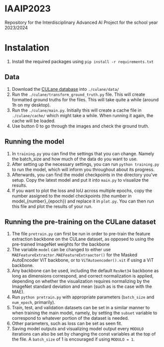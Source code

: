 # IAAIP2023
Repository for the Interdisciplinary Advanced AI Project for the school year 2023/2024

# Instalation

1. Install the required packages using ```pip install -r requirements.txt```

## Data
1. Download the [CULane database](https://xingangpan.github.io/projects/CULane.html) into `./culane/data/`
2. Run the `./culane/transform_ground_truth.py` file. This will create formatted ground truths for the files. This will take quite a while (around 1h on my desktop).
3. Run the `./culane/main.py`. Initially this will create a cache file in `./culane/cache/` which might take a while. When running it again, the cache will be loaded.
4. Use button 0 to go through the images and check the ground truth.

## Running the model
1. In ```training.py``` you can find the settings that you can change. Namely the batch_size and how much of the data do you want to use.
2. After setting up the necessary settings, you can run ```python training.py``` to run the model, which will inform you throughout about its progress.
3. Afterwards, you can find the model checkpoints in the directory you've setup. Copy the latest model and put it into ```main.py``` to visualize the results.
4. If you want to plot the loss and IoU across multiple epochs, copy the number assigned to the model checkpoints (the number in model_{number}_{epoch}) and replace it in ```plot.py```. You can then run this file and plot the results of your run.

## Running the pre-training on the CULane dataset
1. The file ```pretrain.py``` can first be run in order to pre-train the feature extraction backbone on the CULane dataset, as opposed to using the pre-trained ImageNet weights for the backbone
2. The variable ```model``` can be changed to either use ```MAEFeatureExtractor.MAEFeatureExtraactor()``` for the Masked AutoEncoder ViT backbone, or to ```ViTAutoencoder().vit``` if using a ViT backbone.
3. Any backbone can be used, including the default ```ResNet34``` backbone as long as dimensions correspond, and correct normalization is applied, depending on whether the visualization requires normalizing by the ImageNet standard deviation and mean (such as is the case with the MAE).
4. Run ```python pretrain.py``` with appropriate parameters (```batch_size``` and ```num_epoch```, primarily).
5. Train, test, and validation datasets can be set in a similar manner to when training the main model, namely, by setting the ```subset``` variable to correspond to whatever portion of the dataset is needed.
6. Other parameters, such as loss  can be set as seen fit.
7. Saving model outputs and visualizing model output every ```MODULO``` iterations can also be set by changing the const variables at the top of the file. A ```batch_size``` of 1 is encouraged if using ```MODULO = 1```.

